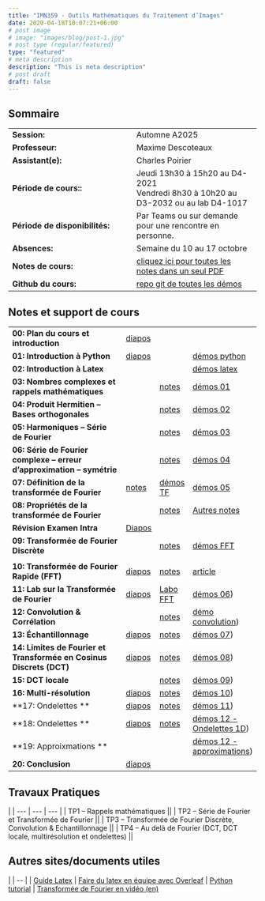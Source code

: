 ```yaml
---
title: "IMN359 - Outils Mathématiques du Traitement d’Images"
date: 2020-04-18T10:07:21+06:00
# post image
# image: "images/blog/post-1.jpg"
# post type (regular/featured)
type: "featured"
# meta description
description: "This is meta description"
# post draft
draft: false
---
```


## Sommaire

| | |
|--|--|
|**Session:** | Automne A2025
| **Professeur:** | Maxime Descoteaux
| **Assistant(e):** | 	Charles Poirier
| **Période de cours::** | Jeudi 13h30 à 15h20 au D4-2021 <br> Vendredi 8h30 à 10h20 au D3-2032 ou au lab D4-1017
| **Période de disponibilités:** | Par Teams ou sur demande pour une rencontre en personne.
| **Absences:** | Semaine du 10 au 17 octobre
| **Notes de cours:** | [cliquez ici pour toutes les notes dans un seul PDF](courses/imn359/cours/IMN359_NotesDeCours.pdf)
| **Github du cours:** | [repo git de toutes les démos](https://github.com/scilus/teaching_imn359)

## Notes et support de cours

<style>
table {
    border-collapse: collapse;
}
table, th, td {
   border: none!important;
}
td:first-child {
  width: 50%;
}
blockquote {
    border-left: solid blue;
    padding-left: 10px;
}
</style>
| | | | |
|-------------|-------------|-------|--------|
| **00: Plan du cours et introduction** | [diapos](courses/imn359/cours/Chapitre1.pdf) |            |   
| **01: Introduction à Python** | [diapos](courses/imn359/cours/Intro_python.pptx)  | | [démos python](courses/imn359/cours/Intro_python.zip)
| **02: Introduction à Latex** |  | | [démos latex](courses/imn359/cours/Intro_Latex.zip)
| **03: Nombres complexes et rappels mathématiques** | | [notes](courses/imn359/cours/Notes_NombresComplexes.pdf) | [démos 01](https://github.com/scilus/teaching_imn359/blob/main/Demo_python/demo01.py)
| **04: Produit Hermitien – Bases orthogonales** | | [notes](courses/imn359/cours/Notes_BaseOrthogonale.pdf) | [démos 02](https://github.com/scilus/teaching_imn359/blob/main/Demo_python/demo02.py)
| **05: Harmoniques – Série de Fourier** | | [notes](courses/imn359/cours/Notes_SerieFourier.pdf) | [démos 03](https://github.com/scilus/teaching_imn359/blob/main/Demo_python/demo03.py)
| **06: Série de Fourier complexe – erreur d’approximation – symétrie** | | [notes](courses/imn359/cours/Notes_SerieFourierComplexe.pdf) | [démos 04](https://github.com/scilus/teaching_imn359/blob/main/Demo_python/demo04.py)
| **07: Définition de la transformée de Fourier** | [notes](courses/imn359/cours/Notes_TFcontinue.pdf) | [démos TF](https://github.com/scilus/teaching_imn359/blob/main/Demo_python/demo_TF.py) | [démos 05](https://github.com/scilus/teaching_imn359/blob/main/Demo_python/demo05.py)
| **08: Propriétés de la transformée de Fourier** | | [notes](courses/imn359/cours/Notes_ProprietesTF.pdf) | [Autres notes](courses/imn359/misc/symmetry.pdf)
| **Révision Examen Intra** | [Diapos](courses/imn359/cours/RevisionIntra.pdf) | |
| **09: Transformée de Fourier Discrète** | | [notes](courses/imn359/cours/Notes_TFD.pdf) | [démos FFT](https://github.com/scilus/teaching_imn359/blob/main/Demo_python/demo05_tfd_fft.py)
| | | |
| **10: Transformée de Fourier Rapide (FFT)** | [diapos](courses/imn359/cours/Fourier.pdf) | [notes](courses/imn359/cours/Notes_FFT.pdf) | [article](courses/imn359/misc/Cooley_Tukey_1965.pdf)
| **11: Lab sur la Transformée de Fourier**	| [diapos](courses/imn359/cours/Labo_FFT.pdf) | [Labo FFT](courses/imn359/demos/Labo_FFT.zip) | [démos 06](https://github.com/scilus/teaching_imn359/blob/main/Demo_python/demo06.py))
| **12: Convolution & Corrélation**	 | | [notes](courses/imn359/cours/Notes_Convolution.pdf) | [démo convolution](https://github.com/scilus/teaching_imn359/blob/main/Demo_python/demoConvolution.py))
| **13: Échantillonnage** | [diapos](courses/imn359/cours/Notes_EchantillonnageDiapo.pdf) | [notes](courses/imn359/cours/Notes_Echantillonnage.pdf) | [démos 07](https://github.com/scilus/teaching_imn359/blob/main/Demo_python/demo07.py))
| **14: Limites de Fourier et Transformée en Cosinus Discrets (DCT)** | [diapos](courses/imn359/cours/Cours-Limites-Fourier2.pdf) | [notes](https://docs.scipy.org/doc/scipy/reference/generated/scipy.fftpack.dct.html) | [démos 08](https://github.com/scilus/teaching_imn359/blob/main/Demo_python/demo08.py))
| **15: DCT locale** | | [notes](courses/imn359/cours/Notes_TCD_TKL.pdf) | [démos 09](https://github.com/scilus/teaching_imn359/blob/main/Demo_python/demo09.py))
| **16: Multi-résolution** | [diapos](courses/imn359/cours/Cours_Multiresolution.pdf) | [notes](courses/imn359/cours/Notes_Multiresolution.pdf) | [démos 10](https://github.com/scilus/teaching_imn359/blob/main/Demo_python/demo10.py))
| **17: Ondelettes ** | [diapos](courses/imn359/cours/Cours_Ondelettes1D.pdf) | [notes](courses/imn359/cours/Notes_Haar1D.pdf) | [démos 11](https://github.com/scilus/teaching_imn359/blob/main/Demo_python/demo11.py))
| **18: Ondelettes ** | [diapos](courses/imn359/cours/Cours_Ondelettes2D.pdf) | [notes](courses/imn359/cours/Notes_Haar2D.pdf) | [démos 12 - Ondelettes 1D](https://github.com/scilus/teaching_imn359/blob/main/Demo_python/demo12_ondelettes1D.py))
| **19: Approixmations ** | | | [démos 12 - approximations](https://github.com/scilus/teaching_imn359/blob/main/Demo_python/demo12_approximations.py))
| **20: Conclusion** | [diapos](courses/imn359/cours/Conclusion.pdf) | |

## Travaux Pratiques
|
| --- | --- | --- |
| TP1 – Rappels mathématiques || 
| TP2 – Série de Fourier et Transformée de Fourier ||
| TP3 – Transformée de Fourier Discrète, Convolution & Echantillonnage  ||
| TP4 – Au delà de Fourier (DCT, DCT locale, multirésolution et ondelettes) ||


## Autres sites/documents utiles

|
| -- |
| [Guide Latex](courses/imn359/misc/latex-guide.pdf)
| [Faire du latex en équipe avec Overleaf](https://www.overleaf.com/)
| [Python tutorial](https://docs.python.org/3/tutorial/)
| [Transformée de Fourier en vidéo (en)](https://www.youtube.com/watch?v=spUNpyF58BY )

